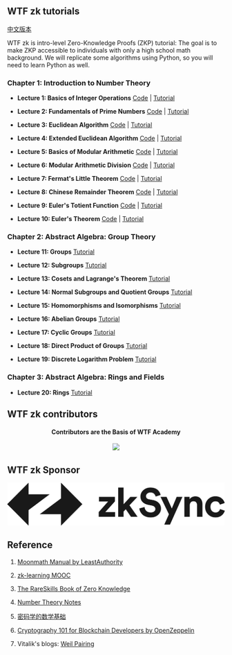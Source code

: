 ## WTF zk tutorials

[中文版本](https://github.com/WTFAcademy/WTF-zk/blob/main/README.md)

WTF zk is intro-level Zero-Knowledge Proofs (ZKP) tutorial: The goal is to make ZKP accessible to individuals with only a high school math background. We will replicate some algorithms using Python, so you will need to learn Python as well.

### Chapter 1: Introduction to Number Theory

- **Lecture 1: Basics of Integer Operations**  [Code](./01_Integer/Integer.ipynb) | [Tutorial](./01_Integer/readme.md)

- **Lecture 2: Fundamentals of Prime Numbers**  [Code](./02_Prime/Prime.ipynb) | [Tutorial](./02_Prime/readme.md)

- **Lecture 3: Euclidean Algorithm**  [Code](./03_Euclidean/Euclidean.ipynb) | [Tutorial](./03_Euclidean/readme.md)

- **Lecture 4: Extended Euclidean Algorithm**  [Code](./04_EEA/EEA.ipynb) | [Tutorial](./04_EEA/readme.md)

- **Lecture 5: Basics of Modular Arithmetic**  [Code](./05_Modular/Modular.ipynb) | [Tutorial](./05_Modular/readme.md)

- **Lecture 6: Modular Arithmetic Division**  [Code](./06_Division/Division.ipynb) | [Tutorial](./06_Division/readme.md)

- **Lecture 7: Fermat's Little Theorem**  [Code](./07_Exp/Exp.ipynb) | [Tutorial](./07_Exp/readme.md)

- **Lecture 8: Chinese Remainder Theorem**  [Code](./08_Remainder/Remainder.ipynb) | [Tutorial](./08_Remainder/readme.md)

- **Lecture 9: Euler's Totient Function**  [Code](./09_Unit/Unit.ipynb) | [Tutorial](./09_Unit/readme.md)

- **Lecture 10: Euler's Theorem**  [Code](./10_Euler/Euler.ipynb) | [Tutorial](./10_Euler/readme.md)

<!---
- **Milestone 01: RSA Algorithm**  
  [Code](./MS01_RSA/RSA.ipynb) | [Tutorial](./MS01_RSA/readme.md) | [Paper](./papers/RSA_paper.pdf)
-->

### Chapter 2: Abstract Algebra: Group Theory

- **Lecture 11: Groups**   [Tutorial](./11_Group/readme.md)

- **Lecture 12: Subgroups**  [Tutorial](./12_Subgroup/readme.md)

- **Lecture 13: Cosets and Lagrange's Theorem** [Tutorial](./13_Coset/readme.md)

- **Lecture 14: Normal Subgroups and Quotient Groups**  [Tutorial](./14_Quotient/readme.md)

- **Lecture 15: Homomorphisms and Isomorphisms**  [Tutorial](./15_Homomorphism/readme.md)

- **Lecture 16: Abelian Groups**  [Tutorial](./16_Abel/readme.md)

- **Lecture 17: Cyclic Groups**  [Tutorial](./17_Cyclic/readme.md)

- **Lecture 18: Direct Product of Groups**  [Tutorial](./18_DirectProduct/readme.md)

- **Lecture 19: Discrete Logarithm Problem**  [Tutorial](./19_DLP/readme.md)

<!---
- **Milestone 02: Diffie-Hellman Key Exchange Algorithm**  
  [Code](./MS02_DH/Difie_Hellman.ipynb) | [Tutorial](./MS02_DH/readme.md) | [Paper](./papers/Diffie_Hellman.pdf)

- **Milestone 03: ElGamal Encryption and Signature Algorithm**  
  [Code](./MS03_ElGamal/ElGamal.ipynb) | [Tutorial](./MS03_ElGamal/readme.md) | [Paper](./papers/ElGamal.pdf)
-->
### Chapter 3: Abstract Algebra: Rings and Fields

- **Lecture 20: Rings**  [Tutorial](./20_Ring/readme.md)

<!---

- **Lecture 21: Ideals and Quotient Rings**  
  [Tutorial](./21_Ideal/readme.md)

- **Lecture 22: Ring Homomorphisms and Isomorphisms**  
  [Tutorial](./22_RingHomo/readme.md)

- **Lecture 23: Fields**  
  [Tutorial](./23_Field/readme.md)

- **Lecture 24: Basics of Polynomials**  
  [Tutorial](./24_Polynomial/readme.md)

- **Lecture 25: Polynomial Rings**  
  [Tutorial](./25_PolyRing/readme.md)

- **Lecture 26: Field Extensions**

  [Tutorial](./26_FieldExtension/readme.md)

- **Lecture 27: Finite Fields**  
  [Tutorial](./27_GaloisField/readme.md)

- **Lecture 28: Quadratic Residues**  
  [Tutorial](./28_Quadratic/readme.md)

- **Milestone 04: Goldwasser-Micali (GM) Algorithm**  
  [Code](./MS04_ProbEncryption/GM.ipynb) | [Tutorial](./MS04_ProbEncryption/readme.md) | [Paper](./papers/Probabilistic_Encryption.pdf)

- **Milestone 05: Introduction to Zero-Knowledge Proofs**  
  [Tutorial](./MS05_zkExample/readme.md) | [Paper](./papers/The_Knowledge_Complexity_Of_Interactive_Proof_Systems.pdf)

### Chapter 4: Elliptic Curves

- **Lecture 29: Basics of Elliptic Curves**  
  [Code](./29_EllipticCurve/EllipticCurve.ipynb) | [Tutorial](./29_EllipticCurve/readme.md)

- **Lecture 30: Elliptic Curves over Finite Fields**  
  [Code](./30_FiniteEC/FiniteEC.ipynb) | [Tutorial](./30_FiniteEC/readme.md)

-->


## WTF zk contributors
<div align="center">
  <h4 align="center">
    Contributors are the Basis of WTF Academy
  </h4>
  <a href="https://github.com/WTFAcademy/WTF-zk/graphs/contributors">
    <img src="https://contrib.rocks/image?repo=WTFAcademy/WTF-zk" />
  </a>
</div>

## WTF zk Sponsor

![](./img/full_logo_zksync-black.png)

## Reference

1. [Moonmath Manual by LeastAuthority](https://github.com/LeastAuthority/moonmath-manual)

2. [zk-learning MOOC](https://zk-learning.org/)

3. [The RareSkills Book of Zero Knowledge](https://www.rareskills.io/zk-book)

4. [Number Theory Notes](https://crypto.stanford.edu/pbc/notes/numbertheory/)

5. [密码学的数学基础](https://space.bilibili.com/552018206/channel/collectiondetail?sid=436262)

6. [Cryptography 101 for Blockchain Developers by OpenZeppelin](https://www.youtube.com/watch?v=9TFEBuANioo)

7. Vitalik's blogs: [Weil Pairing](https://medium.com/@VitalikButerin/exploring-elliptic-curve-pairings-c73c1864e627)